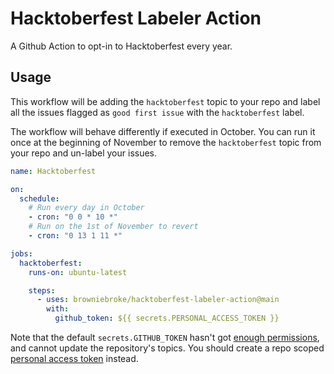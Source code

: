 # Hacktoberfest Labeler Action

A Github Action to opt-in to Hacktoberfest every year.

## Usage

This workflow will be adding the `hacktoberfest` topic to your repo and label all the issues flagged as `good first issue` with the `hacktoberfest` label.

The workflow will behave differently if executed in October. You can run it once at the beginning of November to remove the `hacktoberfest` topic from your repo and un-label your issues.

```yaml
name: Hacktoberfest

on:
  schedule:
    # Run every day in October
    - cron: "0 0 * 10 *"
    # Run on the 1st of November to revert
    - cron: "0 13 1 11 *"

jobs:
  hacktoberfest:
    runs-on: ubuntu-latest

    steps:
      - uses: browniebroke/hacktoberfest-labeler-action@main
        with:
          github_token: ${{ secrets.PERSONAL_ACCESS_TOKEN }}
```

Note that the default `secrets.GITHUB_TOKEN` hasn't got [enough permissions][token-permissions], and cannot update the repository's topics. You should create a repo scoped  [personal access token][pat] instead.

[token-permissions]: https://docs.github.com/en/free-pro-team@latest/actions/reference/authentication-in-a-workflow#permissions-for-the-github_token
[pat]: https://docs.github.com/en/github/authenticating-to-github/creating-a-personal-access-token
